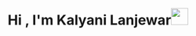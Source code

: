 <h1 align="center"><b>Hi , I'm Kalyani Lanjewar</b><img src="https://media.giphy.com/media/hvRJCLFzcasrR4ia7z/giphy.gif" width="35"></h1>

<!--- snake -->
<!--- <div align="center"> 
  <img  src="https://raw.githubusercontent.com/b1ink0/b1ink0/main/assets/grid-snake.svg"
       alt="snake" /></a>
</div>

## <picture><img src = "https://raw.githubusercontent.com/b1ink0/b1ink0/main/assets/about_me.gif" width = 50px></picture> **About me**

<p><img align="right" src="https://raw.githubusercontent.com/b1ink0/b1ink0/main/assets/animation_500.gif" alt="adam-pw" width="200"/></p>

<br>

- 🔭 A passionate Self-taught Full Stack java Developer
- 💬 Ask me about Java, Spring Boot, Microservices, and MongoDB.
- 🌱 Currently Exploring: Backend architecture

🚀 Experience Highlights:
- Java Developer at OneGen Social Innovation Labs
- Enhancing scalable applications
- Passionate about empowering communities through technology
- 📫 How to reach me kblanjewar024@gmail.com

<img src="https://user-images.githubusercontent.com/73097560/115834477-dbab4500-a447-11eb-908a-139a6edaec5c.gif"><br><br>
<br>

<p align="center">

- **Front-End Development**: Html, CSS, Javascript, Bootstrap

  
- **Back-End Development**: Java, Spring Boot

  
<!--
- **Languages**:


- **Cloud Hosting**:
---->
 
<!--
- **Softwares and Tools**: Eclipse, IntelliJ, VSCode, Spring Tool Suit (STS)

-->
</p>

<br>



<!--
## <b> Let's Connect..!</b><img src="https://raw.githubusercontent.com/b1ink0/b1ink0/main/assets/handshake.gif" width ="80">

<a href="https://www.linkedin.com/in/kalyanilanjewar/" target="_blank">LinkedIn Profile</a>
<br>
<a href="https://github.com/kalyanilanjewar" target="_blank">Github Profile</a>
<br>
<div align='left'>


<img src="https://user-images.githubusercontent.com/73097560/115834477-dbab4500-a447-11eb-908a-139a6edaec5c.gif">
<br>
<br>
-->
 <!------------------------------------------------->
<!---
### Hey There <img src="https://media.giphy.com/media/hvRJCLFzcasrR4ia7z/giphy.gif" width="25px"> 
 <a href="https://twitter.com/kalyani_2419">
  <img align="left" alt="Kalyani Lanjewar | Twitter" width="22px" src="https://raw.githubusercontent.com/peterthehan/peterthehan/master/assets/twitter.svg" />
</a>
 <a href="https://www.linkedin.com/in/kalyanilanjewar/">
  <img align="left" alt="Kalyani's LinkedIN" width="22px" src="https://raw.githubusercontent.com/peterthehan/peterthehan/master/assets/linkedin.svg" />
</a> 

 <br />
 <br />
 
 Hi, I'm [Kalyani Lanjewar]()
 
 - 👀 I’m interested in Explore topics
 - 🌱 I’m currently working on Java
 - 💞️ I’m looking to collaborate on ...
 - 📫 How to reach me kblanjewar024@gmail.com
--->
<!---
Kalyani2419/Kalyani2419 is a ✨ special ✨ repository because its `README.md` (this file) appears on your GitHub profile.
You can click the Preview link to take a look at your changes.
--->



